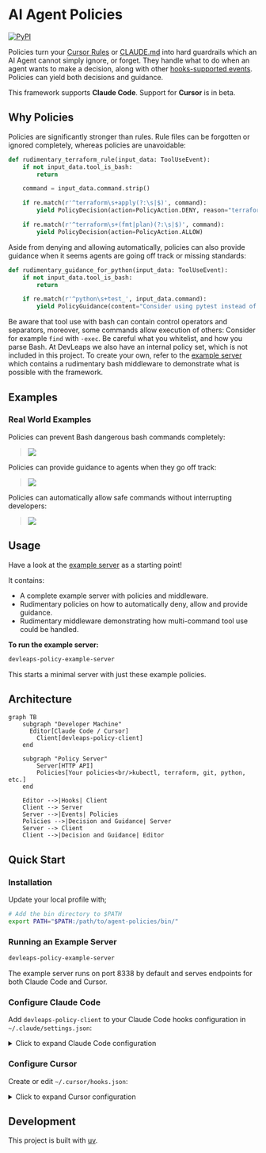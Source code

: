 # AI Agent Policies

[![PyPI](https://img.shields.io/pypi/v/devleaps-agent-policies.svg)](https://pypi.org/project/devleaps-agent-policies/)

Policies turn your [Cursor Rules](https://cursor.com/docs/context/rules) or [CLAUDE.md](https://docs.claude.com/en/docs/claude-code/memory) into hard guardrails which an AI Agent cannot simply ignore, or forget. They handle what to do when an agent wants to make a decision, along with other [hooks-supported events](https://github.com/Devleaps/agent-policies/blob/main/devleaps/policies/server/common/models.py). Policies can yield both decisions and guidance.

This framework supports **Claude Code**. Support for **Cursor** is in beta.

## Why Policies

Policies are significantly stronger than rules. Rule files can be forgotten or ignored completely, whereas policies are unavoidable:

```python
def rudimentary_terraform_rule(input_data: ToolUseEvent):
    if not input_data.tool_is_bash:
        return

    command = input_data.command.strip()

    if re.match(r'^terraform\s+apply(?:\s|$)', command):
        yield PolicyDecision(action=PolicyAction.DENY, reason="terraform apply is not allowed. Use `terraform plan` instead.")

    if re.match(r'^terraform\s+(fmt|plan)(?:\s|$)', command):
        yield PolicyDecision(action=PolicyAction.ALLOW)
```

Aside from denying and allowing automatically, policies can also provide guidance when it seems agents are going off track or missing standards:

```python
def rudimentary_guidance_for_python(input_data: ToolUseEvent):
    if not input_data.tool_is_bash:
        return

    if re.match(r'^python\s+test_', input_data.command):
        yield PolicyGuidance(content="Consider using pytest instead of running test files directly")
```

Be aware that tool use with bash can contain control operators and separators, moreover, some commands allow execution of others: Consider for example `find` with `-exec`. Be careful what you whitelist, and how you parse Bash. At DevLeaps we also have an internal policy set, which is not included in this project. To create your own, refer to the [example server](https://github.com/Devleaps/agent-policies/blob/main/devleaps/policies/example/main.py) which contains a rudimentary bash middleware to demonstrate what is possible with the framework.

## Examples

### Real World Examples

Policies can prevent Bash dangerous bash commands completely:<br/>

> <img src="https://github.com/user-attachments/assets/ccc775f1-0fb8-4072-bdbe-96fecc5ea2db" />

Policies can provide guidance to agents when they go off track:<br/>

> <img src="https://github.com/user-attachments/assets/a9f26fba-ae26-40ff-ab53-92a9a646428c" />

Policies can automatically allow safe commands without interrupting developers:<br/>

> <img src="https://github.com/user-attachments/assets/da20d0ea-6ba0-4626-bdb0-10dba4f6a0b1" />

## Usage

Have a look at the [example server](https://github.com/Devleaps/agent-policies/blob/main/devleaps/policies/example/main.py) as a starting point!

It contains:
- A complete example server with policies and middleware.
- Rudimentary policies on how to automatically deny, allow and provide guidance.
- Rudimentary middleware demonstrating how multi-command tool use could be handled.

**To run the example server:**
```bash
devleaps-policy-example-server
```

This starts a minimal server with just these example policies.

## Architecture

```mermaid
graph TB
    subgraph "Developer Machine"
      Editor[Claude Code / Cursor]
        Client[devleaps-policy-client]
    end

    subgraph "Policy Server"
        Server[HTTP API]
        Policies[Your policies<br/>kubectl, terraform, git, python, etc.]
    end

    Editor -->|Hooks| Client
    Client --> Server
    Server -->|Events| Policies
    Policies -->|Decision and Guidance| Server
    Server --> Client
    Client -->|Decision and Guidance| Editor
```

## Quick Start

### Installation

Update your local profile with;

```bash
# Add the bin directory to $PATH
export PATH="$PATH:/path/to/agent-policies/bin/"
```

### Running an Example Server

```bash
devleaps-policy-example-server
```

The example server runs on port 8338 by default and serves endpoints for both Claude Code and Cursor.

### Configure Claude Code

Add `devleaps-policy-client` to your Claude Code hooks configuration in `~/.claude/settings.json`:

<details>
<summary>Click to expand Claude Code configuration</summary>

```json
{
  "hooks": {
    "PreToolUse": [
      {
        "hooks": [
          {
            "matcher": "*",
            "type": "command",
            "command": "devleaps-policy-client claude-code"
          }
        ]
      }
    ],
    "PostToolUse": [
      {
        "hooks": [
          {
            "matcher": "*",
            "type": "command",
            "command": "devleaps-policy-client claude-code"
          }
        ]
      }
    ],
    "UserPromptSubmit": [
      {
        "hooks": [
          {
            "matcher": "*",
            "type": "command",
            "command": "devleaps-policy-client claude-code"
          }
        ]
      }
    ],
    "Stop": [
      {
        "hooks": [
          {
            "matcher": "*",
            "type": "command",
            "command": "devleaps-policy-client claude-code"
          }
        ]
      }
    ],
    "SubagentStop": [
      {
        "hooks": [
          {
            "matcher": "*",
            "type": "command",
            "command": "devleaps-policy-client claude-code"
          }
        ]
      }
    ],
    "Notification": [
      {
        "hooks": [
          {
            "matcher": "*",
            "type": "command",
            "command": "devleaps-policy-client claude-code"
          }
        ]
      }
    ],
    "PreCompact": [
      {
        "hooks": [
          {
            "matcher": "*",
            "type": "command",
            "command": "devleaps-policy-client claude-code"
          }
        ]
      }
    ],
    "SessionStart": [
      {
        "hooks": [
          {
            "matcher": "*",
            "type": "command",
            "command": "devleaps-policy-client claude-code"
          }
        ]
      }
    ],
    "SessionEnd": [
      {
        "hooks": [
          {
            "matcher": "*",
            "type": "command",
            "command": "devleaps-policy-client claude-code"
          }
        ]
      }
    ]
  }
}
```

</details>

### Configure Cursor

Create or edit `~/.cursor/hooks.json`:

<details>
<summary>Click to expand Cursor configuration</summary>

```json
{
  "version": 1,
  "hooks": {
    "beforeShellExecution": [
      { "command": "devleaps-policy-client cursor" }
    ],
    "beforeMCPExecution": [
      { "command": "devleaps-policy-client cursor" }
    ],
    "afterFileEdit": [
      { "command": "devleaps-policy-client cursor" }
    ],
    "beforeReadFile": [
      { "command": "devleaps-policy-client cursor" }
    ],
    "beforeSubmitPrompt": [
      { "command": "devleaps-policy-client cursor" }
    ],
    "stop": [
      { "command": "devleaps-policy-client cursor" }
    ]
  }
}
```

The `devleaps-policy-client cursor` command will forward hook events to the policy server running on `localhost:8338`.

</details>

## Development

This project is built with [uv](https://docs.astral.sh/uv/).
